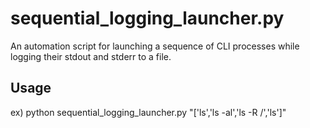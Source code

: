 # sequential_logging_launcher.py

An automation script for launching a sequence of CLI processes while logging their stdout and stderr to a file.

## Usage
ex) python sequential_logging_launcher.py "['ls','ls -al','ls -R /','ls']"
